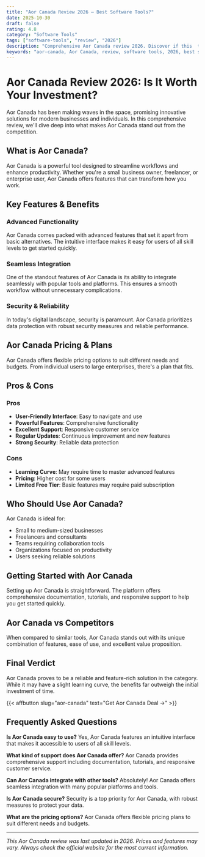```yaml
---
title: "Aor Canada Review 2026 – Best Software Tools?"
date: 2025-10-30
draft: false
rating: 4.8
category: "Software Tools"
tags: ["software-tools", "review", "2026"]
description: "Comprehensive Aor Canada review 2026. Discover if this  tool is the best choice for your needs."
keywords: "aor-canada, Aor Canada, review, software tools, 2026, best software tools"
---
```


# Aor Canada Review 2026: Is It Worth Your Investment?

Aor Canada has been making waves in the  space, promising innovative solutions for modern businesses and individuals. In this comprehensive review, we'll dive deep into what makes Aor Canada stand out from the competition.

## What is Aor Canada?

Aor Canada is a powerful  tool designed to streamline workflows and enhance productivity. Whether you're a small business owner, freelancer, or enterprise user, Aor Canada offers features that can transform how you work.

## Key Features & Benefits

### Advanced Functionality
Aor Canada comes packed with advanced features that set it apart from basic alternatives. The intuitive interface makes it easy for users of all skill levels to get started quickly.

### Seamless Integration
One of the standout features of Aor Canada is its ability to integrate seamlessly with popular tools and platforms. This ensures a smooth workflow without unnecessary complications.

### Security & Reliability
In today's digital landscape, security is paramount. Aor Canada prioritizes data protection with robust security measures and reliable performance.

## Aor Canada Pricing & Plans

Aor Canada offers flexible pricing options to suit different needs and budgets. From individual users to large enterprises, there's a plan that fits.

## Pros & Cons

### Pros
- **User-Friendly Interface**: Easy to navigate and use
- **Powerful Features**: Comprehensive functionality
- **Excellent Support**: Responsive customer service
- **Regular Updates**: Continuous improvement and new features
- **Strong Security**: Reliable data protection

### Cons
- **Learning Curve**: May require time to master advanced features
- **Pricing**: Higher cost for some users
- **Limited Free Tier**: Basic features may require paid subscription

## Who Should Use Aor Canada?

Aor Canada is ideal for:
- Small to medium-sized businesses
- Freelancers and consultants
- Teams requiring collaboration tools
- Organizations focused on productivity
- Users seeking reliable  solutions

## Getting Started with Aor Canada

Setting up Aor Canada is straightforward. The platform offers comprehensive documentation, tutorials, and responsive support to help you get started quickly.

## Aor Canada vs Competitors

When compared to similar tools, Aor Canada stands out with its unique combination of features, ease of use, and excellent value proposition.

## Final Verdict

Aor Canada proves to be a reliable and feature-rich solution in the  category. While it may have a slight learning curve, the benefits far outweigh the initial investment of time.

{{< affbutton slug="aor-canada" text="Get Aor Canada Deal →" >}}

## Frequently Asked Questions

**Is Aor Canada easy to use?**
Yes, Aor Canada features an intuitive interface that makes it accessible to users of all skill levels.

**What kind of support does Aor Canada offer?**
Aor Canada provides comprehensive support including documentation, tutorials, and responsive customer service.

**Can Aor Canada integrate with other tools?**
Absolutely! Aor Canada offers seamless integration with many popular platforms and tools.

**Is Aor Canada secure?**
Security is a top priority for Aor Canada, with robust measures to protect your data.

**What are the pricing options?**
Aor Canada offers flexible pricing plans to suit different needs and budgets.

---

*This Aor Canada review was last updated in 2026. Prices and features may vary. Always check the official website for the most current information.*
